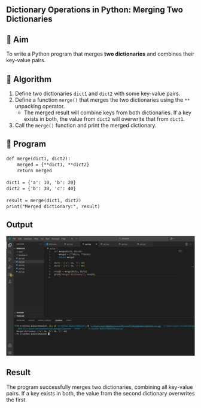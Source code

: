 ## Dictionary Operations in Python: Merging Two Dictionaries

## 🎯 Aim
To write a Python program that merges **two dictionaries** and combines their key-value pairs.

## 🧠 Algorithm
1. Define two dictionaries `dict1` and `dict2` with some key-value pairs.
2. Define a function `merge()` that merges the two dictionaries using the `**` unpacking operator.
   - The merged result will combine keys from both dictionaries. If a key exists in both, the value from `dict2` will overwrite that from `dict1`.
3. Call the `merge()` function and print the merged dictionary.

## 🧾 Program
```
def merge(dict1, dict2):
    merged = {**dict1, **dict2}
    return merged

dict1 = {'a': 10, 'b': 20}
dict2 = {'b': 30, 'c': 40}

result = merge(dict1, dict2)
print("Merged dictionary:", result)
```

## Output
![alt text](<Screenshot 2025-10-20 144840.png>)


## Result
The program successfully merges two dictionaries, combining all key-value pairs. If a key exists in both, the value from the second dictionary overwrites the first.